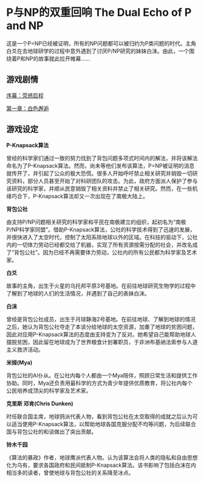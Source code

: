 # P与NP的双重回响 The Dual Echo of P and NP

这是一个P=NP已经被证明，所有的NP问题都可以被归约为P类问题的时代。主角白爻在去地球研学的过程中意外遇到了讨厌P/NP研究的妹妹白沫。由此，一个围绕着P和NP的故事就此拉开帷幕......

## 游戏剧情

[序幕：荧惑启程](https://github.com/yuhan2680/TheDualEchoOfPAndNP/blob/main/script/zh-hans/序幕：荧惑启程.md)

[第一章：白色邂逅](https://github.com/yuhan2680/TheDualEchoOfPAndNP/blob/main/script/zh-hans/第一章：白色邂逅.md)

## 游戏设定

**P-Knapsack算法**

曾经的科学家们通过一致的努力找到了背包问题多项式时间内的解法，并将该解法命名为了P-Knapsack算法。然而，尚未等他们发布该算法，P=NP被证明的消息就传开了，并引起了公众的极大恐慌。很多人开始呼吁禁止相关研究并销毁一切研究资料，部分人员甚至开始了对科研团队的攻击。为此，政府方面派人保护了参与该研究的科学家，并顺从民意销毁了相关资料并禁止了相关研究。然而，在一些机缘巧合下，P-Knapsack算法却又一次出现在了南极大陆上。

**背包公社**

由支持P/NP问题相关研究的科学家和平民在南极建立的组织，起初名为“南极P/NP科学家同盟”。借助P-Knapsack算法，公社的科学技术得到了迅速的发展，并很快进入了太空时代，控制了太阳系除地球以外的区域。在科技的驱动下，公社内的一切体力劳动已经都交给了机器，实现了所有资源按需分配的社会，并改名成了“背包公社”。因为已经不再需要体力劳动，公社内的所有公民都为科学家及艺术家。

**白爻**

故事的主角，出生于火星的乌托邦平原3号基地。在前往地球研究生物学的过程中了解到了地球的人们的生活情况，并遇到了自己的表妹白沫。

**白沫**

曾经是背包公社成员，出生于月球静海2号基地。在前往地球、了解到地球的情况之后，她认为背包公社夺走了本该分给地球的太空资源，加重了地球的贫困问题，因此对应用P-Knapsack算法的态度由支持变为了反对。她希望自己能帮助地球人摆脱贫困，因此留在地球成为了世界粮食计划署职员，于非洲布基纳法索参与人道主义救济活动。

**米娅(Mya)**

背包公社的AI仆从。在公社内每个人都由一个Mya陪伴，照顾日常生活和提供工作协助。同时，Mya还负责用最科学的方式为青少年提供优质教育，将公社内每个公民培养成顶尖的科学家及艺术家。

**克里斯 邓肯(Chris Dunken)**

时任联合国主席，地球鸽派代表人物，看到背包公社在太空取得的成就之后认为可以适当使用P-Knapsack算法，以帮助地球各国克服分配不均等问题，为后续联合国与背包公社的和谈做出了突出贡献。

**铃木千园**

《算法的暴政》作者，地球鹰派代表人物。认为该算法会将人类的隐私和自由思想化为乌有，要求各国政府和民间抵制P-Knapsack算法。该书影响了包括白沫在内相当多的读者，曾使地球与背包公社的关系降至冰点。

